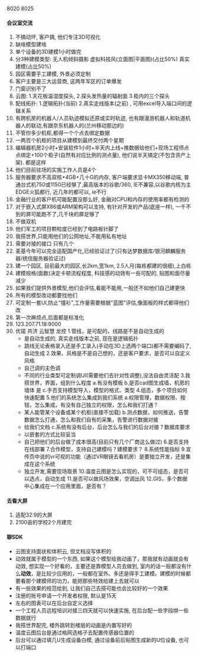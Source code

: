 8020 8025

#### 会议室交流
1. 不搞动环, 客户搞, 他们专注3D可视化
2. 缺啥模型建啥
3. 单个设备的3D建模1小时做完
4. 分3种建模类型: 无人机倾斜摄影   虚拟科技风(立面图|平面图)(占比50%)     真实建模(占比50%)
5. 园区需要手工建模, 外景必须定制
6. 客户主要是三大运营商, 这两年军区的订单爆发
7. 门窗识别不了
8. 云图: 1.天花板温湿度探头,    2.探头发热量的辐射面    3.柜内的三个探头
9. 配线拓扑: 1.逻辑拓扑(当前)  2.真实走线版本(之前) ,  可用excel导入端口间的逻辑关系
10. 有跨机房的机器人/人员轨迹模拟还原或实时轨迹, 也有跟漫游机器人和轨道机器人的联动,有跟京东机器人的(兰州移动那边的)
11. 不管你多少机柜,都得一个个点去绑定数据
12. 一两百个机柜的项目从建模到最终交付两个星期
13. 编辑器机房2小时+安装软件1小时+半天内上线+推数据给他们+现场工程师点点绑定+100个柜子(自然有对应比例的测点量), 他们说半天搞定(不包含资产上架). 都是这样
14. 他们目前驻场的实施工作人员是4个
15. 服务器要求不高双核+4GB+几十G的内存, 客户端要求显卡MX350移动端, 普通台式机750或1150已经够了,最高版本的谷歌/360, IE不兼容,以谷歌内核为主EDGE火狐都行, 近几年的都可以, ie不行
16. 金融行业的客户机可能配置没那么好, 金融对CPU和内存的使用率都有检测的
17. 对于嵌入式屏X86或ARM架构可以支持, 有针对开发的产品(底座一样), 一千不到的屏可能跑不了,几千块的屏足够了
18. 不做双机
19. 他们军工的项目颗粒度已经到了电路板针脚了
20. 我搭世界,只能用他们的公网地址,不能用私有地址
21. 需要对接的接口 只有几个
22. 麦基今年可以完全适配国产化,已经验证过了(只有达梦数据库/银河麒麟服务器/统信服务器验证过)
23. 建一个园区, 目前最大的园区,长2km,宽1km, 2.5人月(每栋都建的很细),上白栋
24. 建模规格(面数)决定卡顿流程程度, 科技感的动效有一些可配的, 贴图和面尽量减少
25. 如果我们提供外景模型,他们会评估,看能不能用,一般还不如他们自己建更快
26. 所有的模型改动都要找他们
27. 可定制一套UI,防止"撞衫",工作量需要根据"蓝图"评估,像面板的样式都得他们改
28. 第一次麻烦点,后面都是标准化
29. 123.207.71.18:9000
30. 优锘 共济 云智慧 龙控
1.管线，是可配的，线路是不是自动生成的
	- 是自动生成的, 真实走线版本之前, 现在是逻辑拓扑
	- 跳线无论表格录入还是手工录入(手动在3D上选两个端口)都不需要编码了,自动生成
2.效果、风格是不是自己想的，还是客户要求，是否可以自定义风格
	- 自己调的主色调
	- 不同的行业类型可定制调UI(需要他们去针对性调整),没法自由灵活配
3.我搭世界，界面，组到什么程度
	a.有没有模板
	b.是否cad图生成墙，机房的墙体        是
	c.手否支持模型导入，模型的格式、类型
4.组态，多个项目如何快速配置
5.他们的系统怎么集成到我们系统
	a.权限管理，数据权限、按钮，怎么集成，有没有自己独立的权限，怎么和我们打通？
	- 某人能管某个设备或某个机柜(直接不加载)
	b.测点数据，如何推送，告警数据怎么打通，怎么和我们自有的采集，告警进行数据对接
	- 给我们文档
	c.系统有没有后台，后台怎么与我们的后台对接？数据库要求
	- 以嵌套的方式比较妥当
	- 自己把他们的后台做了成本很高(目前只有几个厂商这么做过)
6.是否支持在线部署
7.合作模型，支持自己建模吗？建模要求？
8.系统性能指标
9.宣传页中说的vr可视的功能（通过VR眼镜去看机房）是要独立开发，还是集成在这个系统
	- 独立开发,需要现场取景
10.温度云图是怎么实现的，可不可组态，是否可以选点，自动生成
11.是否可以做风场效果，空调出风
12.GIS，多个数据中心集成在一个应用里面，是否有？


#### 去看大屏
1. 适配32:9的大屏
2. 2100亩的学校2个月建完

#### 聊SDK
- 云图支持面状和体积云, 但文档没写体积的
- 动效就属于模型的一个东西, 如果这个模型给我动画了，那我就有动画就会有动效, 想实现一个好看的，主要还是靠模型人员去做到, 室内的话一般都没有什么**动效**，是比较少应用的，一般都在室外。多还是得手工建模。建模的时候都要看那个建模师的功力，能把那些特效给建上去就可以
- 有一些效果的规范给到, 让我们自己去搭可能也会比较好的一个效果
- 注册的账号申请一个开发者权限, 默认是15天
- 左右的图表可以在后台自定义选择
-  一个工程人员远程培训对接三四天就可以快速实施, 在后台配一些字段绑一些数据就行
- 我搭世界配完, 楼外跳转到楼层的动画是内置写好的
- 温度云图后台是通过格网选格子去配置传感器位置的
- 后台可以通过填几U生成设备白模, 通过设备前后贴图生成新的U位设备, 也可以打端口
